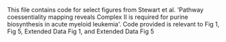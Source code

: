 This file contains code for select figures from Stewart et al. 'Pathway coessentiality mapping reveals Complex II is required for purine biosynthesis in acute myeloid leukemia'.
Code provided is relevant to Fig 1, Fig 5, Extended Data Fig 1, and Extended Data Fig 5
